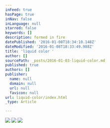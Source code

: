 ```yaml
---
inFeed: true
hasPage: true
inNav: false
inLanguage: null
starred: false
keywords: []
description: formed in fire
datePublished: '2016-01-08T18:34:10.148Z'
dateModified: '2016-01-08T18:33:49.988Z'
title: 'liquid color '
author: []
sourcePath: _posts/2016-01-03-liquid-color.md
published: true
authors: []
publisher:
  name: null
  domain: null
  url: null
  favicon: null
url: liquid-color/index.html
_type: Article

---
```

![](https://the-grid-user-content.s3-us-west-2.amazonaws.com/2b29cfeb-f478-4027-811a-8e36311fa0cd.JPG)
![](https://the-grid-user-content.s3-us-west-2.amazonaws.com/4d42ef3d-4afa-4f1c-bf86-dcbdcb25d1bd.JPG)
![](https://s3-us-west-2.amazonaws.com/the-grid-img/p/c95aae37ef545b57d98d6d0cb098079014175743.jpg)